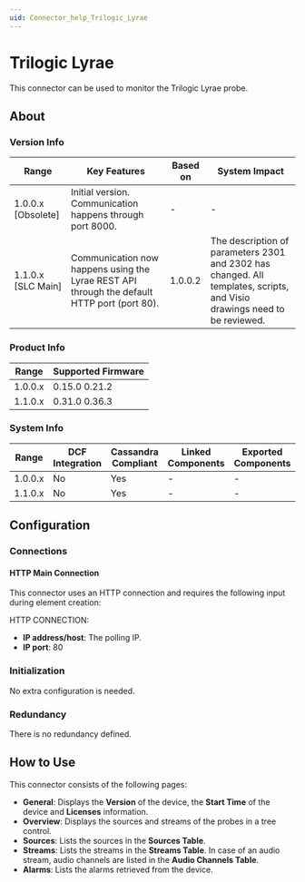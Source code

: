 ```yaml
---
uid: Connector_help_Trilogic_Lyrae
---
```




# Trilogic Lyrae

This connector can be used to monitor the Trilogic Lyrae probe.

## About

### Version Info

| **Range**            | **Key Features**                                                                            | **Based on** | **System Impact**                                                                                                        |
|----------------------|---------------------------------------------------------------------------------------------|--------------|--------------------------------------------------------------------------------------------------------------------------|
| 1.0.0.x [Obsolete]     |Initial version. Communication happens through port 8000.                                   | -            | -                                                                                                                        |
| 1.1.0.x [SLC Main]   | Communication now happens using the Lyrae REST API through the default HTTP port (port 80). | 1.0.0.2      | The description of parameters 2301 and 2302 has changed. All templates, scripts, and Visio drawings need to be reviewed. |

### Product Info

| Range     | Supported Firmware     |
|-----------|------------------------|
| 1.0.0.x   | 0.15.0 0.21.2          |
| 1.1.0.x   | 0.31.0 0.36.3          |

### System Info

| Range     | DCF Integration     | Cassandra Compliant     | Linked Components     | Exported Components     |
|-----------|---------------------|-------------------------|-----------------------|-------------------------|
| 1.0.0.x   | No                  | Yes                     | -                     | -                       |
| 1.1.0.x   | No                  | Yes                     | -                     | -                       |

## Configuration

### Connections

#### HTTP Main Connection

This connector uses an HTTP connection and requires the following input during element creation:

HTTP CONNECTION:

- **IP address/host**: The polling IP.
- **IP port**: 80

### Initialization

No extra configuration is needed.

### Redundancy

There is no redundancy defined.

## How to Use

This connector consists of the following pages:

- **General**: Displays the **Version** of the device, the **Start Time** of the device and **Licenses** information.
- **Overview**: Displays the sources and streams of the probes in a tree control.
- **Sources**: Lists the sources in the **Sources Table**.
- **Streams**: Lists the streams in the **Streams Table**. In case of an audio stream, audio channels are listed in the **Audio Channels Table**.
- **Alarms**: Lists the alarms retrieved from the device.
